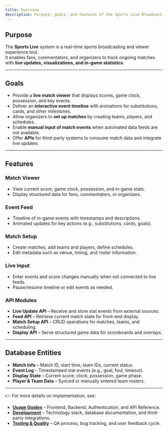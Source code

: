 ```yaml
---
title: Overview
description: Purpose, goals, and features of the Sports Live Broadcasting & Viewer Experience Tool.
---
```




## Purpose  
The **Sports Live** system is a real-time sports broadcasting and viewer experience tool.  
It enables fans, commentators, and organizers to track ongoing matches with **live updates, visualizations, and in-game statistics**.  

 

---

## Goals  
-  Provide a **live match viewer** that displays scores, game clock, possession, and key events.  
-  Deliver an **interactive event timeline** with animations for substitutions, cards, and other milestones.  
-  Allow organizers to **set up matches** by creating teams, players, and schedules.  
-  Enable **manual input of match events** when automated data feeds are not available.  
-  Offer **APIs** for third-party systems to consume match data and integrate live updates.  

---

## Features  

###  Match Viewer  
- View current score, game clock, possession, and in-game stats.  
- Display structured data for fans, commentators, or organizers.  

###  Event Feed  
- Timeline of in-game events with timestamps and descriptions.  
- Animated updates for key actions (e.g., substitutions, cards, goals).  

###  Match Setup  
- Create matches, add teams and players, define schedules.  
- Edit metadata such as venue, timing, and roster information.  

###  Live Input  
- Enter events and score changes manually when not connected to live feeds.  
- Pause/resume timeline or edit events as needed.  

###  API Modules  
- **Live Update API** – Receive and store stat events from external sources.  
- **Feed API** – Retrieve current match state for front-end display.  
- **Match Setup API** – CRUD operations for matches, teams, and scheduling.  
- **Display API** – Serve structured game data for scoreboards and overlays.  

---

## Database Entities  
- **Match Info** – Match ID, start time, team IDs, current status.  
- **Event Log** – Timestamped stat events (e.g., goal, foul, timeout).  
- **Display State** – Current score, clock, possession, game phase.  
- **Player & Team Data** – Synced or manually entered team rosters.  

---

👉 For more details on implementation, see:  
- **[Usage Guides](#usage-guides)** – Frontend, Backend, Authentication, and API Reference.  
- **[Development](#development)** – Technology stack, database documentation, and third-party integrations.  
- **[Testing & Quality](#testing--quality)** – QA process, bug tracking, and user feedback cycle.  
